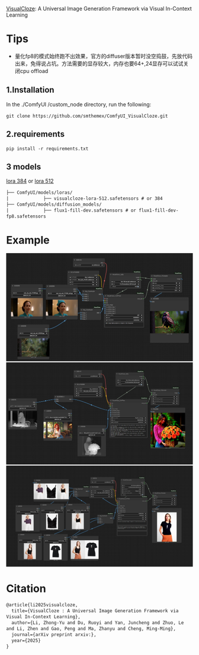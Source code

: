 [VisualCloze](https://github.com/lzyhha/VisualCloze): A Universal Image Generation Framework via Visual In-Context Learning

# Tips
* 量化fp8的模式始终跑不出效果，官方的diffuser版本暂时没空捣鼓，先放代码出来，免得说占坑。方法需要的显存较大，内存也要64+,24显存可以试试关闭cpu offload

1.Installation  
-----
  In the ./ComfyUI /custom_node directory, run the following:   
```
git clone https://github.com/smthemex/ComfyUI_VisualCloze.git
```  
  
2.requirements  
----
```
pip install -r requirements.txt
```

3 models 
----
[lora 384](https://huggingface.co/VisualCloze/VisualClozePipeline-LoRA-384/tree/main) or [lora 512](https://huggingface.co/VisualCloze/VisualClozePipeline-LoRA-512/tree/main)
```
├── ComfyUI/models/loras/
|             ├── visualcloze-lora-512.safetensors # or 384
├── ComfyUI/models/diffusion_models/
|             ├── flux1-fill-dev.safetensors # or flux1-fill-dev-fp8.safetensors
```

# Example
![](https://github.com/smthemex/ComfyUI_VisualCloze/blob/main/add.png)
![](https://github.com/smthemex/ComfyUI_VisualCloze/blob/main/exampleA.png)
![](https://github.com/smthemex/ComfyUI_VisualCloze/blob/main/VisualCloze.png)

# Citation
```
@article{li2025visualcloze,
  title={VisualCloze : A Universal Image Generation Framework via Visual In-Context Learning},
  author={Li, Zhong-Yu and Du, Ruoyi and Yan, Juncheng and Zhuo, Le and Li, Zhen and Gao, Peng and Ma, Zhanyu and Cheng, Ming-Ming},
  journal={arXiv preprint arxiv:},
  year={2025}
}
```
